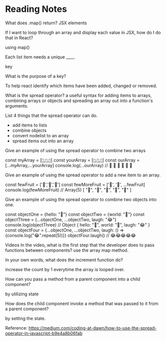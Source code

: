 # Reading Notes
What does .map() return?
JSX elements

If I want to loop through an array and display each value in JSX, how do I do that in React?

using map()

Each list item needs a unique ____.

key

What is the purpose of a key?  

To help react identify which items have been added, changed or removed.

What is the spread operator?
a useful syntax for adding items to arrays, combining arrays or objects and spreading an array out into a function's arguments.

List 4 things that the spread operator can do.
- add items to lists
- combine objects
- convert nodelist to an array
- spread items out into an array

Give an example of using the spread operator to combine two arrays

const myArray = [`🤪`,`🐻`,`🎌`]
const yourArray = [`🙂`,`🤗`,`🤩`]
const ourArray = [...myArray,...yourArray]
console.log(...ourArray) // 🤪 🐻 🎌 🙂 🤗 🤩

Give an example of using the spread operator to add a new item to an array.

const fewFruit = ['🍏','🍊','🍌']
const fewMoreFruit = ['🍉', '🍍', ...fewFruit]
console.log(fewMoreFruit) //  Array(5) [ "🍉", "🍍", "🍏", "🍊", "🍌" ]

Give an example of using the spread operator to combine two objects into one.

const objectOne = {hello: "🤪"}
const objectTwo = {world: "🐻"}
const objectThree = {...objectOne, ...objectTwo, laugh: "😂"}
console.log(objectThree) // Object { hello: "🤪", world: "🐻", laugh: "😂" }
const objectFour = {...objectOne, ...objectTwo, laugh: () => {console.log("😂".repeat(5))}}
objectFour.laugh() // 😂😂😂😂😂

Videos
In the video, what is the first step that the developer does to pass functions between components?
use the array map method.

In your own words, what does the increment function do?
 
increase the count by 1 everytime the array is looped over.

How can you pass a method from a parent component into a child component?

by utilizing state 

How does the child component invoke a method that was passed to it from a parent component?

by setting the state.







Reference: https://medium.com/coding-at-dawn/how-to-use-the-spread-operator-in-javascript-b9e4a8b06fab
